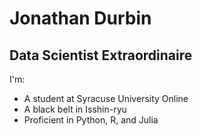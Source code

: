# Jonathan Durbin
## Data Scientist Extraordinaire 

I'm:

- A student at Syracuse University Online
- A black belt in Isshin-ryu
- Proficient in Python, R, and Julia

